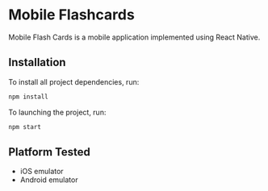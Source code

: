 # Mobile Flashcards

Mobile Flash Cards is a mobile application implemented using React Native.

## Installation

To install all project dependencies, run:

```bash
npm install
```

To launching the project, run:

```bash
npm start
```

## Platform Tested

* iOS emulator
* Android emulator
